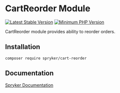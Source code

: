 # CartReorder Module
[![Latest Stable Version](https://poser.pugx.org/spryker/cart-reorder/v/stable.svg)](https://packagist.org/packages/spryker/cart-reorder)
[![Minimum PHP Version](https://img.shields.io/badge/php-%3E%3D%208.2-8892BF.svg)](https://php.net/)

CartReorder module provides ability to reorder orders.

## Installation

```
composer require spryker/cart-reorder
```

## Documentation

[Spryker Documentation](https://docs.spryker.com)
